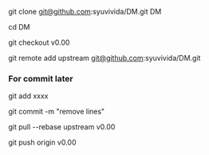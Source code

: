 
git clone git@github.com:syuvivida/DM.git DM

cd DM

git checkout v0.00

git remote add upstream git@github.com:syuvivida/DM.git


### For commit later
git add xxxx

git commit -m "remove lines"

git pull --rebase upstream v0.00

git push origin v0.00
